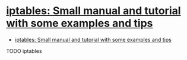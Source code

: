 # [iptables: Small manual and tutorial with some examples and tips](https://www.garron.me/en/linux/iptables-manual.html)

- [iptables: Small manual and tutorial with some examples and tips](#iptables-small-manual-and-tutorial-with-some-examples-and-tips)












TODO iptables